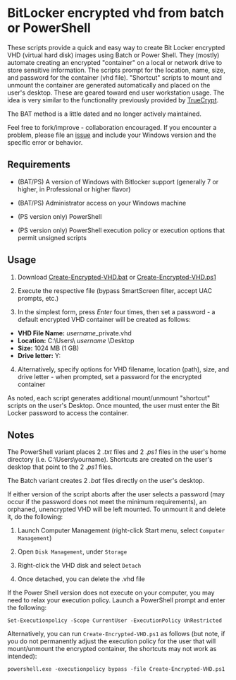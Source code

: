 # BitLocker encrypted vhd from batch or PowerShell
These scripts provide a quick and easy way to create Bit Locker encrypted VHD (virtual hard disk) images using Batch or Power Shell. They (mostly) automate creating an encrypted "container" on a local or network drive to store sensitive information. The scripts prompt for the location, name, size, and password for the container (vhd file). "Shortcut" scripts to mount and unmount the container are generated automatically and placed on the user's desktop. These are geared toward end user workstation usage. The idea is very similar to the functionality previously provided by [TrueCrypt](https://en.wikipedia.org/wiki/TrueCrypt).

The BAT method is a little dated and no longer actively maintained.

Feel free to fork/improve - collaboration encouraged. If you encounter a problem, please file an [issue](https://github.com/neil-sabol/bitlocker-encrypted-vhd-from-batch-or-powershell/issues/new/choose) and include your Windows version and the specific error or behavior.


## Requirements
- (BAT/PS) A version of Windows with Bitlocker support (generally 7 or higher, in Professional or higher flavor)

- (BAT/PS) Administrator access on your Windows machine

- (PS version only) PowerShell

- (PS version only) PowerShell execution policy or execution options that permit unsigned scripts


## Usage
1. Download [Create-Encrypted-VHD.bat](https://raw.githubusercontent.com/neil-sabol/bitlocker-encrypted-vhd-from-batch-or-powershell/master/Create-Encrypted-VHD.bat) or [Create-Encrypted-VHD.ps1](https://raw.githubusercontent.com/neil-sabol/bitlocker-encrypted-vhd-from-batch-or-powershell/master/Create-Encrypted-VHD.ps1)

2. Execute the respective file (bypass SmartScreen filter, accept UAC prompts, etc.)

3. In the simplest form, press *Enter* four times, then set a password - a default encrypted VHD container will be created as follows:

* **VHD File Name:** *username*_private.vhd
* **Location:** C:\Users\ *username* \Desktop
* **Size:** 1024 MB (1 GB)
* **Drive letter:** Y:

4. Alternatively, specify options for VHD filename, location (path), size, and drive letter - when prompted, set a password for the encrypted container

As noted, each script generates additional mount/unmount "shortcut" scripts on the user's Desktop. Once mounted, the user must enter the Bit Locker password to access the container.


## Notes
The PowerShell variant places 2 *.txt* files and 2 *.ps1* files in the user's home directory (i.e. C:\Users\yourname). Shortcuts are created on the user's desktop that point to the 2 *.ps1* files.

The Batch variant creates 2 *.bat* files directly on the user's desktop.

If either version of the script aborts after the user selects a password (may occur if the password does not meet the minimum requirements), an orphaned, unencrypted VHD will be left mounted. To unmount it and delete it, do the following:

1. Launch Computer Management (right-click Start menu, select `Computer Management`)

2. Open `Disk Management`, under `Storage`

3. Right-click the VHD disk and select `Detach`

4. Once detached, you can delete the .vhd file


If the Power Shell version does not execute on your computer, you may need to relax your execution policy. Launch a PowerShell prompt and enter the following:

```
Set-Executionpolicy -Scope CurrentUser -ExecutionPolicy UnRestricted
```

Alternatively, you can run `Create-Encrypted-VHD.ps1` as follows (but note, if you do not permanently adjust the execution policy for the user that will mount/unmount the encrypted container, the shortcuts may not work as intended):

```
powershell.exe -executionpolicy bypass -file Create-Encrypted-VHD.ps1
```
